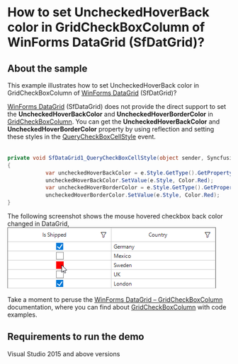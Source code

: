 # How to set UncheckedHoverBack color in GridCheckBoxColumn of WinForms DataGrid (SfDatGrid)?

## About the sample
This example illustrates how to set UncheckedHoverBack color in GridCheckBoxColumn of [WinForms DataGrid](https://www.syncfusion.com/winforms-ui-controls/datagrid) (SfDatGrid)?

[WinForms DataGrid](https://www.syncfusion.com/winforms-ui-controls/datagrid) (SfDataGrid) does not provide the direct support to set the **UncheckedHoverBackColor** and **UncheckedHoverBorderColor** in [GridCheckBoxColumn](https://help.syncfusion.com/cr/windowsforms/Syncfusion.WinForms.DataGrid.GridCheckBoxColumn.html). You can get the **UncheckedHoverBackColor** and **UncheckedHoverBorderColor** property by using reflection and setting these styles in the [QueryCheckBoxCellStyle](https://help.syncfusion.com/cr/windowsforms/Syncfusion.WinForms.DataGrid.SfDataGrid.html#Syncfusion_WinForms_DataGrid_SfDataGrid_QueryCheckBoxCellStyle) event.

```C#

private void SfDataGrid1_QueryCheckBoxCellStyle(object sender, Syncfusion.WinForms.DataGrid.Events.QueryCheckBoxCellStyleEventArgs e)
{
            var uncheckedHoverBackColor = e.Style.GetType().GetProperty("UncheckedHoverBackColor", System.Reflection.BindingFlags.Instance | System.Reflection.BindingFlags.NonPublic);
            uncheckedHoverBackColor.SetValue(e.Style, Color.Red);
            var uncheckedHoverBorderColor = e.Style.GetType().GetProperty("UncheckedHoverBorderColor", System.Reflection.BindingFlags.Instance | System.Reflection.BindingFlags.NonPublic);
            uncheckedHoverBorderColor.SetValue(e.Style, Color.Red);
}

```

The following screenshot shows the mouse hovered checkbox back color changed in DataGrid, 
![Shows the mouse hovered checkbox back color changed in SfDataGrid](CheckBoxHoverColor.png)

Take a moment to peruse the [WinForms DataGrid – GridCheckBoxColumn](https://help.syncfusion.com/windowsforms/datagrid/columntypes#gridcheckboxcolumn) documentation, where you can find about [GridCheckBoxColumn](https://help.syncfusion.com/cr/windowsforms/Syncfusion.WinForms.DataGrid.GridCheckBoxColumn.html) with code examples.

## Requirements to run the demo
Visual Studio 2015 and above versions
